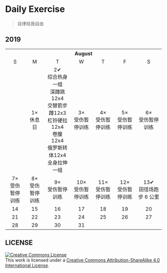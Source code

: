 # Daily Exercise
> 自律给我自由

## 2019

<table>
    <tr>
        <th colspan="7">August</th>
    </tr>
    <tr align="center">
        <td>S</td>
        <td>M</td>
        <td>T</td>
        <td>W</td>
        <td>T</td>
        <td>F</td>
        <td>S</td>
   </tr>
  <tr align="center">
      <td></td>
      <td>1×<br>休息日</td>
      <td>2✔<br>综合热身一组<br>深蹲跳12x4<br>交替箭步蹲12x3<br>杠铃硬拉 12x4<br>卷腹 12x4<br>俄罗斯转体12x4<br>全身拉伸一组</td>
      <td>3×<br>受伤暂停训练</td>
      <td>4×<br>受伤暂停训练</td>
      <td>5×<br>受伤暂停训练</td>
      <td>6×<br>受伤暂停训练</td>
   </tr>
  <tr align="center">
      <td>7×<br>受伤暂停训练</td>
      <td>8×<br>受伤暂停训练</td>
      <td>9×<br>受伤暂停训练</td>
      <td>10×<br>受伤暂停训练</td>
      <td>11×<br>受伤暂停训练</td>
      <td>12×<br>受伤暂停训练</td>
      <td>13✔<br>田径场跑步 6 公里</td>
   </tr>
  <tr align="center">
      <td>14</td>
      <td>15</td>
      <td>16</td>
      <td>17</td>
      <td>18</td>
      <td>19</td>
      <td>20</td>
   </tr>
  <tr align="center">
      <td>21</td>
      <td>22</td>
      <td>23</td>
      <td>24</td>
      <td>25</td>
      <td>26</td>
      <td>27</td>
   </tr>
  <tr align="center">
      <td>28</td>
      <td>29</td>
      <td>30</td>
      <td>31</td>
      <td></td>
      <td></td>
      <td></td>
   </tr>
</table>

## LICENSE
<a rel="license" href="https://github.com/yanglbme/daily-exercise/blob/master/LICENSE"><img alt="Creative Commons License" style="border-width:0" src="./images/cc-by-sa-88x31.png" /></a><br />This work is licensed under a <a rel="license" href="http://creativecommons.org/licenses/by-sa/4.0/">Creative Commons Attribution-ShareAlike 4.0 International License</a>.
